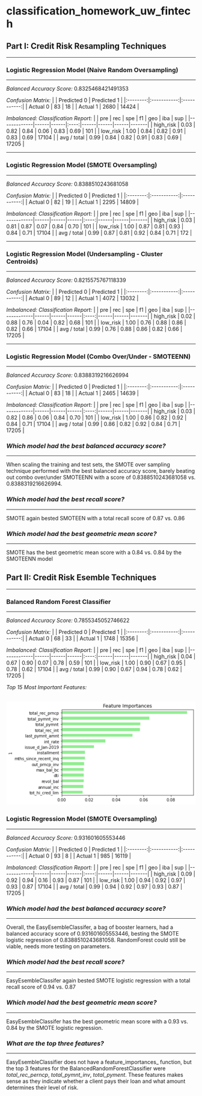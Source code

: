 # classification_homework_uw_fintech

## Part I: Credit Risk Resampling Techniques
---
### Logistic Regression Model (Naive Random Oversampling)
---
*Balanced Accuracy Score:* 0.8325468421491353

*Confusion Matrix:*
|          | Predicted 0 | Predicted 1 |
|:--------:|:-----------:|:-----------:|
| Actual 0 |      83     |      18     |
| Actual 1 |     2680    |    14424    |


*Imbalanced: Classification Report:*
|             | pre  | rec  |  spe | f1   | geo  | iba  | sup   |
|-------------|------|------|:----:|------|------|------|-------|
| high_risk   | 0.03 | 0.82 | 0.84 | 0.06 | 0.83 | 0.69 | 101   |
| low_risk    | 1.00 | 0.84 | 0.82 | 0.91 | 0.83 | 0.69 | 17104 |
| avg / total | 0.99 | 0.84 | 0.82 | 0.91 | 0.83 | 0.69 | 17205 |


---
### Logistic Regression Model (SMOTE Oversampling)
---
*Balanced Accuracy Score:* 0.8388510243681058


*Confusion Matrix:*
|          | Predicted 0 | Predicted 1 |
|:--------:|:-----------:|:-----------:|
| Actual 0 |      82     |      19     |
| Actual 1 |     2295    |    14809    |


*Imbalanced: Classification Report:*
|             | pre  | rec  | spe  |  f1  | geo  | iba  | sup   |
|-------------|------|------|------|:----:|------|------|-------|
| high_risk   | 0.03 | 0.81 | 0.87 | 0.07 | 0.84 | 0.70 | 101   |
| low_risk    | 1.00 | 0.87 | 0.81 | 0.93 | 0.84 | 0.71 | 17104 |
| avg / total | 0.99 | 0.87 | 0.81 | 0.92 | 0.84 | 0.71 | 172   |


---
### Logistic Regression Model (Undersampling - Cluster Centroids)
---
*Balanced Accuracy Score:* 0.8215575767118339


*Confusion Matrix:*
|          | Predicted 0 | Predicted 1 |
|:--------:|:-----------:|:-----------:|
| Actual 0 |      89     |      12     |
| Actual 1 |     4072    |    13032    |


*Imbalanced: Classification Report:*
|             | pre  | rec  | spe  |  f1  | geo  | iba  | sup   |
|-------------|------|------|------|:----:|------|------|-------|
| high_risk   | 0.02 | 0.88 | 0.76 | 0.04 | 0.82 | 0.68 | 101   |
| low_risk    | 1.00 | 0.76 | 0.88 | 0.86 | 0.82 | 0.66 | 17104 |
| avg / total | 0.99 | 0.76 | 0.88 | 0.86 | 0.82 | 0.66 | 17205 |


---
### Logistic Regression Model (Combo Over/Under - SMOTEENN)
---
*Balanced Accuracy Score:* 0.8388319216626994


*Confusion Matrix:*
|          | Predicted 0 | Predicted 1 |
|:--------:|:-----------:|:-----------:|
| Actual 0 |      83     |      18     |
| Actual 1 |     2465    |    14639    |


*Imbalanced: Classification Report:*
|             | pre  | rec  | spe  |  f1  | geo  | iba  | sup   |
|-------------|------|------|------|:----:|------|------|-------|
| high_risk   | 0.03 | 0.82 | 0.86 | 0.06 | 0.84 | 0.70 | 101   |
| low_risk    | 1.00 | 0.86 | 0.82 | 0.92 | 0.84 | 0.71 | 17104 |
| avg / total | 0.99 | 0.86 | 0.82 | 0.92 | 0.84 | 0.71 | 17205 |


### *Which model had the best balanced accuracy score?*
---
When scaling the training and test sets, the SMOTE over sampling technique performed with the best balanced accuracy score, barely beating out combo over/under SMOTEENN with a score of 0.8388510243681058 vs. 0.8388319216626994.
### *Which model had the best recall score?*
---
SMOTE again bested SMOTEEN with a total recall score of 0.87 vs. 0.86
### *Which model had the best geometric mean score?*
---
SMOTE has the best geometric mean score with a 0.84 vs. 0.84 by the SMOTEENN model



## Part II: Credit Risk Esemble Techniques
---
### Balanced Random Forest Classifier
---
*Balanced Accuracy Score:* 0.7855345052746622

*Confusion Matrix:*
|          | Predicted 0 | Predicted 1 |
|:--------:|:-----------:|:-----------:|
| Actual 0 |      68     |      33     |
| Actual 1 |     1748    |    15356    |


*Imbalanced: Classification Report:*
|             | pre  | rec  | spe  |  f1  | geo  | iba  | sup   |
|-------------|------|------|------|:----:|------|------|-------|
| high_risk   | 0.04 | 0.67 | 0.90 | 0.07 | 0.78 | 0.59 | 101   |
| low_risk    | 1.00 | 0.90 | 0.67 | 0.95 | 0.78 | 0.62 | 17104 |
| avg / total | 0.99 | 0.90 | 0.67 | 0.94 | 0.78 | 0.62 | 17205 |


*Top 15 Most Important Features:*

![](top_15_features_plot.png)   
---
### Logistic Regression Model (SMOTE Oversampling)
---
*Balanced Accuracy Score:* 0.931601605553446


*Confusion Matrix:*
|          | Predicted 0 | Predicted 1 |
|:--------:|:-----------:|:-----------:|
| Actual 0 |      93     |      8      |
| Actual 1 |     985     |    16119    |


*Imbalanced: Classification Report:*
|             | pre  | rec  | spe  |  f1  | geo  | iba  | sup   |
|-------------|------|------|------|:----:|------|------|-------|
| high_risk   | 0.09 | 0.92 | 0.94 | 0.16 | 0.93 | 0.87 | 101   |
| low_risk    | 1.00 | 0.94 | 0.92 | 0.97 | 0.93 | 0.87 | 17104 |
| avg / total | 0.99 | 0.94 | 0.92 | 0.97 | 0.93 | 0.87 | 17205 |



### *Which model had the best balanced accuracy score?*
---
Overall, the EasyEsembleClassifer, a bag of booster learners, had a balanced accuracy score of 0.931601605553446, besting the SMOTE logistic regression of 0.8388510243681058. RandomForest could still be viable, needs more testing on parameters.
### *Which model had the best recall score?*
---
EasyEsembleClassifer again bested SMOTE logistic regression with a total recall score of 0.94 vs. 0.87


### *Which model had the best geometric mean score?*
---
EasyEsembleClassifer has the best geometric mean score with a 0.93 vs. 0.84 by the SMOTE logistic regression.


### *What are the top three features?*
---
EasyEsembleClassifier does not have a feature_importances_ function, but the top 3 features for the BalancedRandomForestClassifier were *total_rec_perncp*, *total_pymnt_inv*, *total_pyment*. These features makes sense as they indicate whether a client pays their loan and what amount determines their level of risk.